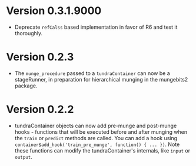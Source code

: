 # Version 0.3.1.9000
 * Deprecate `refCalss` based implementation in favor of R6 and test it thoroughly.

# Version 0.2.3

 * The `munge_procedure` passed to a `tundraContainer` can now be a stageRunner,
   in preparation for hierarchical munging in the mungebits2 package.

# Version 0.2.2

 * tundraContainer objects can now add pre-munge and post-munge hooks - functions
   that will be executed before and after munging when the `train` or
   `predict` methods are called. You can add a hook using
   `container$add_hook('train_pre_munge', function() { ... })`. Note these functions
   can modify the tundraContainer's internals, like `input` or `output`.
